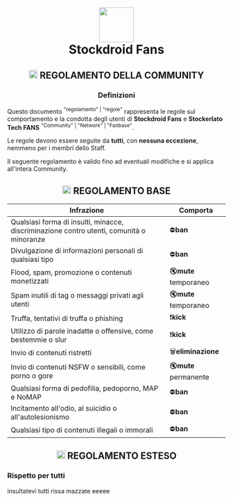 <h1 align="center">
  <img src="https://dslv9ilpbe7p1.cloudfront.net/Cj7cYvaXaoyQ386pQ2yIjw_store_logo_image.png" width="80"/><br/>
  Stockdroid Fans
</h1>
<h2 align="center">
  <img src="https://camo.githubusercontent.com/de4fa40cddcfcb22448cdca8e9dad69d8133ae62964a9c90ffa661afd780b94a/68747470733a2f2f656d6f6a6970656469612d75732e73332e6475616c737461636b2e75732d776573742d312e616d617a6f6e6177732e636f6d2f7468756d62732f3332302f6170706c652f3238352f706f6c6963652d6361722d6c696768745f31663661382e706e67" width="20"/>
  REGOLAMENTO DELLA COMMUNITY
</h2>

<h3 align="center">
  Definizioni
</h3>

Questo documento <sup>"regolamento" | "regole"</sup> rappresenta le regole sul comportamento e la condotta degli utenti di **Stockdroid Fans** e **Stockerlato Tech FANS** <sup>"Community" | "Network" | "Fanbase"</sup>.

Le regole devono essere seguite da **tutti**, con **nessuna eccezione**, nemmeno per i membri dello Staff.

Il seguente regolamento è valido fino ad eventuali modifiche e si applica all'intera Community.

<!-- BEGIN INTERPRET DOCUMENT -->

<h2 align="center">
  <img src="https://camo.githubusercontent.com/de4fa40cddcfcb22448cdca8e9dad69d8133ae62964a9c90ffa661afd780b94a/68747470733a2f2f656d6f6a6970656469612d75732e73332e6475616c737461636b2e75732d776573742d312e616d617a6f6e6177732e636f6d2f7468756d62732f3332302f6170706c652f3238352f706f6c6963652d6361722d6c696768745f31663661382e706e67" width="20"/>
  REGOLAMENTO BASE
</h2>

| Infrazione | Comporta |
| ---------- | -------- |
| Qualsiasi forma di insulti, minacce, discriminazione contro utenti, comunità o minoranze | ⛔**ban** |
| Divulgazione di informazioni personali di qualsiasi tipo | ⛔**ban** |
| Flood, spam, promozione o contenuti monetizzati | 🔇**mute** temporaneo |
| Spam inutili di tag o messaggi privati agli utenti | 🔇**mute** temporaneo |
| Truffa, tentativi di truffa o phishing | ❗**kick** |
| Utilizzo di parole inadatte o offensive, come bestemmie o slur | ❗**kick** |
| Invio di contenuti ristretti | 🗑️**eliminazione** |
| Invio di contenuti NSFW o sensibili, come porno o gore | 🔇**mute** permanente |
| Qualsiasi forma di pedofilia, pedoporno, MAP e NoMAP | ⛔**ban** |
| Incitamento all'odio, al suicidio o all'autolesionismo | ⛔**ban** |
| Qualsiasi tipo di contenuti illegali o immorali | ⛔**ban** |

<h2 align="center">
  <img src="https://camo.githubusercontent.com/de4fa40cddcfcb22448cdca8e9dad69d8133ae62964a9c90ffa661afd780b94a/68747470733a2f2f656d6f6a6970656469612d75732e73332e6475616c737461636b2e75732d776573742d312e616d617a6f6e6177732e636f6d2f7468756d62732f3332302f6170706c652f3238352f706f6c6963652d6361722d6c696768745f31663661382e706e67" width="20"/>
  REGOLAMENTO ESTESO
</h2>

### Rispetto per tutti
insultatevi tutti rissa mazzate eeeee
